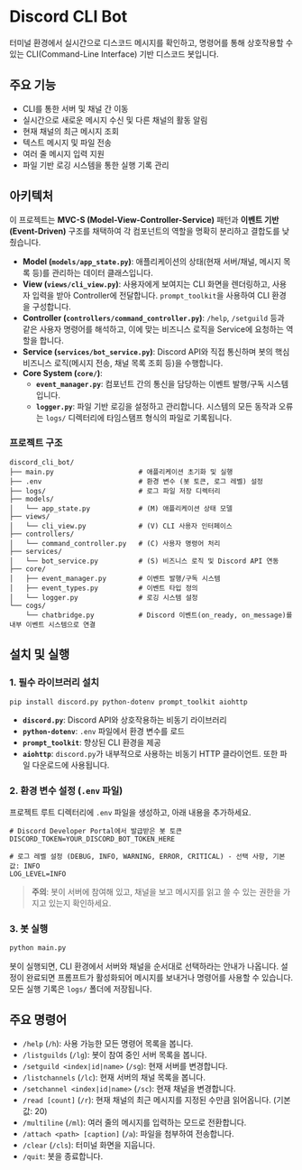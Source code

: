 # Discord CLI Bot

터미널 환경에서 실시간으로 디스코드 메시지를 확인하고, 명령어를 통해 상호작용할 수 있는 CLI(Command-Line Interface) 기반 디스코드 봇입니다.

## 주요 기능

-   CLI를 통한 서버 및 채널 간 이동
-   실시간으로 새로운 메시지 수신 및 다른 채널의 활동 알림
-   현재 채널의 최근 메시지 조회
-   텍스트 메시지 및 파일 전송
-   여러 줄 메시지 입력 지원
-   파일 기반 로깅 시스템을 통한 실행 기록 관리

## 아키텍처

이 프로젝트는 **MVC-S (Model-View-Controller-Service)** 패턴과 **이벤트 기반(Event-Driven)** 구조를 채택하여 각 컴포넌트의 역할을 명확히 분리하고 결합도를 낮췄습니다.

-   **Model (`models/app_state.py`)**: 애플리케이션의 상태(현재 서버/채널, 메시지 목록 등)를 관리하는 데이터 클래스입니다.
-   **View (`views/cli_view.py`)**: 사용자에게 보여지는 CLI 화면을 렌더링하고, 사용자 입력을 받아 Controller에 전달합니다. `prompt_toolkit`을 사용하여 CLI 환경을 구성합니다.
-   **Controller (`controllers/command_controller.py`)**: `/help`, `/setguild` 등과 같은 사용자 명령어를 해석하고, 이에 맞는 비즈니스 로직을 Service에 요청하는 역할을 합니다.
-   **Service (`services/bot_service.py`)**: Discord API와 직접 통신하며 봇의 핵심 비즈니스 로직(메시지 전송, 채널 목록 조회 등)을 수행합니다.
-   **Core System (`core/`)**:
    -   **`event_manager.py`**: 컴포넌트 간의 통신을 담당하는 이벤트 발행/구독 시스템입니다.
    -   **`logger.py`**: 파일 기반 로깅을 설정하고 관리합니다. 시스템의 모든 동작과 오류는 `logs/` 디렉터리에 타임스탬프 형식의 파일로 기록됩니다.

### 프로젝트 구조

```
discord_cli_bot/
├── main.py                     # 애플리케이션 초기화 및 실행
├── .env                        # 환경 변수 (봇 토큰, 로그 레벨) 설정
├── logs/                       # 로그 파일 저장 디렉터리
├── models/
│   └── app_state.py            # (M) 애플리케이션 상태 모델
├── views/
│   └── cli_view.py             # (V) CLI 사용자 인터페이스
├── controllers/
│   └── command_controller.py   # (C) 사용자 명령어 처리
├── services/
│   └── bot_service.py          # (S) 비즈니스 로직 및 Discord API 연동
├── core/
│   ├── event_manager.py        # 이벤트 발행/구독 시스템
│   ├── event_types.py          # 이벤트 타입 정의
│   └── logger.py               # 로깅 시스템 설정
└── cogs/
    └── chatbridge.py           # Discord 이벤트(on_ready, on_message)를 내부 이벤트 시스템으로 연결
```

## 설치 및 실행

### 1. 필수 라이브러리 설치

```bash
pip install discord.py python-dotenv prompt_toolkit aiohttp
```

-   **`discord.py`**: Discord API와 상호작용하는 비동기 라이브러리
-   **`python-dotenv`**: `.env` 파일에서 환경 변수를 로드
-   **`prompt_toolkit`**: 향상된 CLI 환경을 제공
-   **`aiohttp`**: `discord.py`가 내부적으로 사용하는 비동기 HTTP 클라이언트. 또한 파일 다운로드에 사용됩니다. 

### 2. 환경 변수 설정 (`.env` 파일)

프로젝트 루트 디렉터리에 `.env` 파일을 생성하고, 아래 내용을 추가하세요.

```dotenv
# Discord Developer Portal에서 발급받은 봇 토큰
DISCORD_TOKEN=YOUR_DISCORD_BOT_TOKEN_HERE

# 로그 레벨 설정 (DEBUG, INFO, WARNING, ERROR, CRITICAL) - 선택 사항, 기본값: INFO
LOG_LEVEL=INFO
```

> **주의**: 봇이 서버에 참여해 있고, 채널을 보고 메시지를 읽고 쓸 수 있는 권한을 가지고 있는지 확인하세요.

### 3. 봇 실행

```bash
python main.py
```

봇이 실행되면, CLI 환경에서 서버와 채널을 순서대로 선택하라는 안내가 나옵니다. 설정이 완료되면 프롬프트가 활성화되어 메시지를 보내거나 명령어를 사용할 수 있습니다. 모든 실행 기록은 `logs/` 폴더에 저장됩니다.

## 주요 명령어

-   `/help` (`/h`): 사용 가능한 모든 명령어 목록을 봅니다.
-   `/listguilds` (`/lg`): 봇이 참여 중인 서버 목록을 봅니다.
-   `/setguild <index|id|name>` (`/sg`): 현재 서버를 변경합니다.
-   `/listchannels` (`/lc`): 현재 서버의 채널 목록을 봅니다.
-   `/setchannel <index|id|name>` (`/sc`): 현재 채널을 변경합니다.
-   `/read [count]` (`/r`): 현재 채널의 최근 메시지를 지정된 수만큼 읽어옵니다. (기본값: 20)
-   `/multiline` (`/ml`): 여러 줄의 메시지를 입력하는 모드로 전환합니다.
-   `/attach <path> [caption]` (`/a`): 파일을 첨부하여 전송합니다.
-   `/clear` (`/cls`): 터미널 화면을 지웁니다.
-   `/quit`: 봇을 종료합니다.